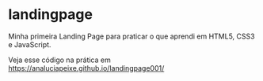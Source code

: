 # landingpage

Minha primeira Landing Page para praticar o que aprendi em HTML5, CSS3 e JavaScript.

Veja esse código na prática em https://analuciapeixe.github.io/landingpage001/

